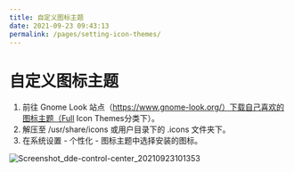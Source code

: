 ```yaml
---
title: 自定义图标主题
date: 2021-09-23 09:43:13
permalink: /pages/setting-icon-themes/
---
```

# 自定义图标主题

1. 前往 Gnome Look 站点（https://www.gnome-look.org/）下载自己喜欢的图标主题（Full Icon Themes分类下）。
2. 解压至 /usr/share/icons 或用户目录下的 .icons 文件夹下。
3. 在系统设置 - 个性化 - 图标主题中选择安装的图标。

![Screenshot_dde-control-center_20210923101353](https://upload.ismdeep.com/images/2021/09/23/eb844e0c5a55f62cfe69bc0edf0a1341-46dce9.png)

